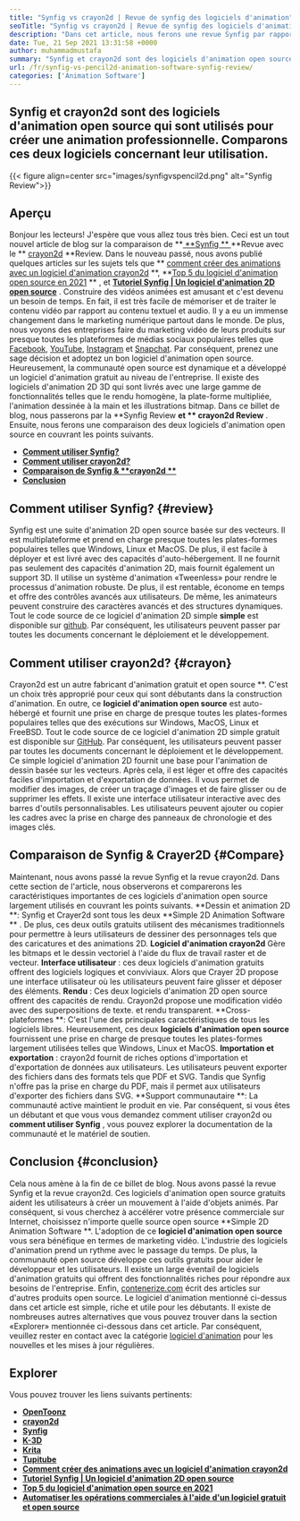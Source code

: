 ```yaml
---
title: "Synfig vs crayon2d | Revue de synfig des logiciels d'animation" 
seoTitle: "Synfig vs crayon2d | Revue de synfig des logiciels d'animation" 
description: "Dans cet article, nous ferons une revue Synfig par rapport à la revue crayon2d. Les deux sont les principaux logiciels d'animation open source sont auto-hébergés et riches." 
date: Tue, 21 Sep 2021 13:31:58 +0000
author: muhammadmustafa
summary: "Synfig et crayon2d sont des logiciels d'animation open source qui sont utilisés pour créer une animation professionnelle. Comparons ces deux logiciels concernant leur utilisation." 
url: /fr/synfig-vs-pencil2d-animation-software-synfig-review/
categories: ['Animation Software']
---
```


## Synfig et crayon2d sont des logiciels d'animation open source qui sont utilisés pour créer une animation professionnelle. Comparons ces deux logiciels concernant leur utilisation.

{{< figure align=center src="images/synfigvspencil2d.png" alt="Synfig Review">}}


## Aperçu
Bonjour les lecteurs! J'espère que vous allez tous très bien. Ceci est un tout nouvel article de blog sur la comparaison de **[ **Synfig ** ][1]  **Revue avec le **  [crayon2d][2]  **Review. Dans le nouveau passé, nous avons publié quelques articles sur les sujets tels que **  [comment créer des animations avec un logiciel d'animation crayon2d][3] **,  **[Top 5 du logiciel d'animation open source en 2021][4] ** , et  **[Tutoriel Synfig | Un logiciel d'animation 2D open source][5]**  . Construire des vidéos animées est amusant et c'est devenu un besoin de temps. En fait, il est très facile de mémoriser et de traiter le contenu vidéo par rapport au contenu textuel et audio. Il y a eu un immense changement dans le marketing numérique partout dans le monde. De plus, nous voyons des entreprises faire du marketing vidéo de leurs produits sur presque toutes les plateformes de médias sociaux populaires telles que [Facebook][6], [YouTube][7], [Instagram][8] et [Snapchat][9].
Par conséquent, prenez une sage décision et adoptez un bon logiciel d'animation open source. Heureusement, la communauté open source est dynamique et a développé un logiciel d'animation gratuit au niveau de l'entreprise. Il existe des logiciels d'animation 2D 3D qui sont livrés avec une large gamme de fonctionnalités telles que le rendu homogène, la plate-forme multipliée, l'animation dessinée à la main et les illustrations bitmap. Dans ce billet de blog, nous passerons par la **Synfig Review  **et **  crayon2d Review** . Ensuite, nous ferons une comparaison des deux logiciels d'animation open source en couvrant les points suivants.
  * **[Comment utiliser Synfig?][10]** 
  * **[Comment utiliser crayon2d?][11]** 
  * **[Comparaison de Synfig &  **crayon2d ** ][12]** 
  * **[Conclusion][13]** 

## **Comment utiliser Synfig?**    {#review}
Synfig est une suite d'animation 2D open source basée sur des vecteurs. Il est multiplateforme et prend en charge presque toutes les plates-formes populaires telles que Windows, Linux et MacOS. De plus, il est facile à déployer et est livré avec des capacités d'auto-hébergement. Il ne fournit pas seulement des capacités d'animation 2D, mais fournit également un support 3D. Il utilise un système d'animation «Tweenless» pour rendre le processus d'animation robuste. De plus, il est rentable, économe en temps et offre des contrôles avancés aux utilisateurs. De même, les animateurs peuvent construire des caractères avancés et des structures dynamiques. Tout le code source de ce logiciel d'animation 2D simple **simple**  est disponible sur [github][14]. Par conséquent, les utilisateurs peuvent passer par toutes les documents concernant le déploiement et le développement.

## Comment utiliser crayon2d?   {#crayon}
Crayon2d est un autre fabricant d'animation gratuit et open source **. C'est un choix très approprié pour ceux qui sont débutants dans la construction d'animation. En outre, ce **logiciel d'animation open source**  est auto-hébergé et fournit une prise en charge de presque toutes les plates-formes populaires telles que des exécutions sur Windows, MacOS, Linux et FreeBSD. Tout le code source de ce logiciel d'animation 2D simple gratuit est disponible sur [GitHub][15]. Par conséquent, les utilisateurs peuvent passer par toutes les documents concernant le déploiement et le développement. Ce simple logiciel d'animation 2D fournit une base pour l'animation de dessin basée sur les vecteurs. Après cela, il est léger et offre des capacités faciles d'importation et d'exportation de données. Il vous permet de modifier des images, de créer un traçage d'images et de faire glisser ou de supprimer les effets. Il existe une interface utilisateur interactive avec des barres d'outils personnalisables. Les utilisateurs peuvent ajouter ou copier les cadres avec la prise en charge des panneaux de chronologie et des images clés.

## Comparaison de Synfig & Crayer2D   {#Compare}
Maintenant, nous avons passé la revue Synfig et la revue crayon2d. Dans cette section de l'article, nous observerons et comparerons les caractéristiques importantes de ces logiciels d'animation open source largement utilisés en couvrant les points suivants.
**Dessin et animation 2D **: Synfig et Crayer2d sont tous les deux  **Simple 2D Animation Software ** . De plus, ces deux outils gratuits utilisent des mécanismes traditionnels pour permettre à leurs utilisateurs de dessiner des personnages tels que des caricatures et des animations 2D.  **Logiciel d'animation crayon2d**   Gère les bitmaps et le dessin vectoriel à l'aide du flux de travail raster et de vecteur.
**Interface utilisateur** : ces deux logiciels d'animation gratuits offrent des logiciels logiques et conviviaux. Alors que Crayer 2D propose une interface utilisateur où les utilisateurs peuvent faire glisser et déposer des éléments.
**Rendu** : Ces deux logiciels d'animation 2D open source offrent des capacités de rendu. Crayon2d propose une modification vidéo avec des superpositions de texte. et rendu transparent.
**Cross-plateformes **: C'est l'une des principales caractéristiques de tous les logiciels libres. Heureusement, ces deux  **logiciels d'animation open source**   fournissent une prise en charge de presque toutes les plates-formes largement utilisées telles que Windows, Linux et MacOS.
**Importation et exportation** : crayon2d fournit de riches options d'importation et d'exportation de données aux utilisateurs. Les utilisateurs peuvent exporter des fichiers dans des formats tels que PDF et SVG. Tandis que Synfig n'offre pas la prise en charge du PDF, mais il permet aux utilisateurs d'exporter des fichiers dans SVG.
**Support communautaire **: La communauté active maintient le produit en vie. Par conséquent, si vous êtes un débutant et que vous vous demandez comment utiliser crayon2d ou  **comment utiliser Synfig**  , vous pouvez explorer la documentation de la communauté et le matériel de soutien.

## Conclusion   {#conclusion}
Cela nous amène à la fin de ce billet de blog. Nous avons passé la revue Synfig et la revue crayon2d. Ces logiciels d'animation open source gratuits aident les utilisateurs à créer un mouvement à l'aide d'objets animés. Par conséquent, si vous cherchez à accélérer votre présence commerciale sur Internet, choisissez n'importe quelle source open source **Simple 2D Animation Software **. L'adoption de ce  **logiciel d'animation open source**   vous sera bénéfique en termes de marketing vidéo. L'industrie des logiciels d'animation prend un rythme avec le passage du temps. De plus, la communauté open source développe ces outils gratuits pour aider le développeur et les utilisateurs. Il existe un large éventail de logiciels d'animation gratuits qui offrent des fonctionnalités riches pour répondre aux besoins de l'entreprise.
Enfin, [contenerize.com][16] écrit des articles sur d'autres produits open source. Le logiciel d'animation mentionné ci-dessus dans cet article est simple, riche et utile pour les débutants. Il existe de nombreuses autres alternatives que vous pouvez trouver dans la section «Explorer» mentionnée ci-dessous dans cet article. Par conséquent, veuillez rester en contact avec la catégorie [logiciel d'animation][17] pour les nouvelles et les mises à jour régulières.

## Explorer
Vous pouvez trouver les liens suivants pertinents:
  * [**OpenToonz** ][18]
  * **[crayon2d][2]** 
  * [**Synfig** ][1]
  * **[K-3D][19]** 
  * **[Krita][20]** 
  * **[Tupitube][21]** 
  * **[Comment créer des animations avec un logiciel d'animation crayon2d][3]** 
  * **[Tutoriel Synfig | Un logiciel d'animation 2D open source][5]** 
  * **[Top 5 du logiciel d'animation open source en 2021][4]** 
  * **[Automatiser les opérations commerciales à l'aide d'un logiciel gratuit et open source][22]** 

  
[1]: https://products.containerize.com/animation-software/synfig/
[2]: https://products.containerize.com/animation-software/pencil2d/
[3]: https://blog.containerize.com/animation-software/how-to-create-animations-with-pencil2d-animation-software/
[4]: https://blog.containerize.com/animation-software/top-5-open-source-animation-software-in-2021/
[5]: https://blog.containerize.com/animation-software/synfig-tutorial-an-open-source-2d-animation-software/
[6]: https://www.facebook.com/
[7]: https://www.youtube.com/
[8]: http://instagram.com/
[9]: https://www.snapchat.com/
[10]: #review
[11]: #pencil
[12]: #compare
[13]: #Conclusion
[14]: https://github.com/synfig/synfig
[15]: https://github.com/pencil2d/pencil
[16]: https://www.containerize.com/
[17]: https://products.containerize.com/animation-software/
[18]: https://products.containerize.com/animation-software/opentoonz/
[19]: https://products.containerize.com/animation-software/k3d/
[20]: https://products.containerize.com/animation-software/krita/
[21]: https://products.containerize.com/animation-software/tupitube/
[22]: https://blog.containerize.com/blogging/automate-business-operations-using-open-source-software/
